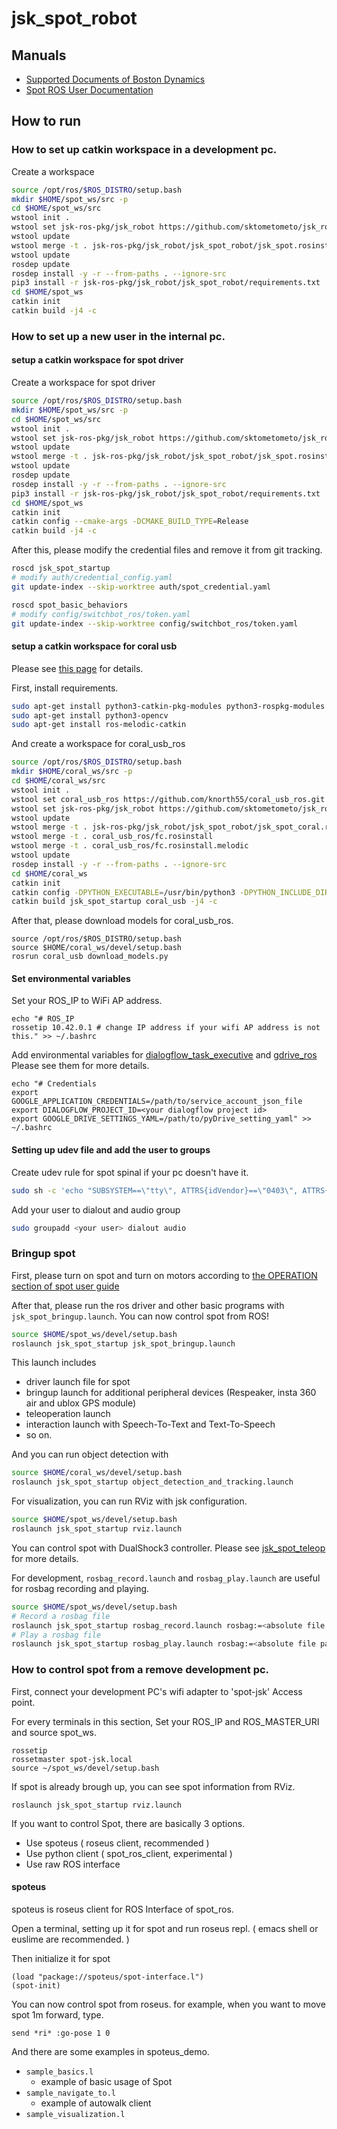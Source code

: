 jsk_spot_robot
==============

## Manuals

- [Supported Documents of Boston Dynamics](https://www.bostondynamics.com/spot/training/documentation)
- [Spot ROS User Documentation](http://www.clearpathrobotics.com/assets/guides/melodic/spot-ros/ros_usage.html#taking-control-of-the-robot)

## How to run

### How to set up catkin workspace in a development pc.

Create a workspace

```bash
source /opt/ros/$ROS_DISTRO/setup.bash
mkdir $HOME/spot_ws/src -p
cd $HOME/spot_ws/src
wstool init .
wstool set jsk-ros-pkg/jsk_robot https://github.com/sktometometo/jsk_robot.git --git -v develop/spot
wstool update
wstool merge -t . jsk-ros-pkg/jsk_robot/jsk_spot_robot/jsk_spot.rosinstall
wstool update
rosdep update
rosdep install -y -r --from-paths . --ignore-src
pip3 install -r jsk-ros-pkg/jsk_robot/jsk_spot_robot/requirements.txt
cd $HOME/spot_ws
catkin init
catkin build -j4 -c
```

### How to set up a new user in the internal pc.

#### setup a catkin workspace for spot driver

Create a workspace for spot driver

```bash
source /opt/ros/$ROS_DISTRO/setup.bash
mkdir $HOME/spot_ws/src -p
cd $HOME/spot_ws/src
wstool init .
wstool set jsk-ros-pkg/jsk_robot https://github.com/sktometometo/jsk_robot.git --git -v develop/spot
wstool update
wstool merge -t . jsk-ros-pkg/jsk_robot/jsk_spot_robot/jsk_spot.rosinstall
wstool update
rosdep update
rosdep install -y -r --from-paths . --ignore-src
pip3 install -r jsk-ros-pkg/jsk_robot/jsk_spot_robot/requirements.txt
cd $HOME/spot_ws
catkin init
catkin config --cmake-args -DCMAKE_BUILD_TYPE=Release
catkin build -j4 -c
```

After this, please modify the credential files and remove it from git tracking.

```bash
roscd jsk_spot_startup
# modify auth/credential_config.yaml
git update-index --skip-worktree auth/spot_credential.yaml

roscd spot_basic_behaviors
# modify config/switchbot_ros/token.yaml
git update-index --skip-worktree config/switchbot_ros/token.yaml
```

#### setup a catkin workspace for coral usb

Please see [this page](https://github.com/knorth55/coral_usb_ros) for details.

First, install requirements.

```bash
sudo apt-get install python3-catkin-pkg-modules python3-rospkg-modules python3-venv python3-empy
sudo apt-get install python3-opencv
sudo apt-get install ros-melodic-catkin
```

And create a workspace for coral_usb_ros

```bash
source /opt/ros/$ROS_DISTRO/setup.bash
mkdir $HOME/coral_ws/src -p
cd $HOME/coral_ws/src
wstool init .
wstool set coral_usb_ros https://github.com/knorth55/coral_usb_ros.git --git
wstool set jsk-ros-pkg/jsk_robot https://github.com/sktometometo/jsk_robot.git --git -v develop/spot
wstool update
wstool merge -t . jsk-ros-pkg/jsk_robot/jsk_spot_robot/jsk_spot_coral.rosinstall
wstool merge -t . coral_usb_ros/fc.rosinstall
wstool merge -t . coral_usb_ros/fc.rosinstall.melodic
wstool update
rosdep install -y -r --from-paths . --ignore-src
cd $HOME/coral_ws
catkin init
catkin config -DPYTHON_EXECUTABLE=/usr/bin/python3 -DPYTHON_INCLUDE_DIR=/usr/include/python3.6m -DPYTHON_LIBRARY=/usr/lib/x86_64-linux-gnu/libpython3.6m.so
catkin build jsk_spot_startup coral_usb -j4 -c
```

After that, please download models for coral_usb_ros.

```
source /opt/ros/$ROS_DISTRO/setup.bash
source $HOME/coral_ws/devel/setup.bash
rosrun coral_usb download_models.py
```

#### Set environmental variables

Set your ROS_IP to WiFi AP address.

```
echo "# ROS_IP
rossetip 10.42.0.1 # change IP address if your wifi AP address is not this." >> ~/.bashrc
```

Add environmental variables for [dialogflow_task_executive](https://github.com/jsk-ros-pkg/jsk_3rdparty/tree/master/dialogflow_task_executive) and [gdrive_ros](https://github.com/jsk-ros-pkg/jsk_3rdparty/tree/master/gdrive_ros)
Please see them for more details.

```
echo "# Credentials
export GOOGLE_APPLICATION_CREDENTIALS=/path/to/service_account_json_file
export DIALOGFLOW_PROJECT_ID=<your dialogflow project id>
export GOOGLE_DRIVE_SETTINGS_YAML=/path/to/pyDrive_setting_yaml" >> ~/.bashrc
```

#### Setting up udev file and add the user to groups

Create udev rule for spot spinal if your pc doesn't have it.

```bash
sudo sh -c 'echo "SUBSYSTEM==\"tty\", ATTRS{idVendor}==\"0403\", ATTRS{idProduct}==\"6001\", ATTRS{serial}==\"A7044PJ7\", SYMLINK+=\"spot-spinal\", GROUP=\"dialout\"" > /etc/udev/rules.d/99-spot-spinal.rules'
```

Add your user to dialout and audio group

```bash
sudo groupadd <your user> dialout audio
```

### Bringup spot

First, please turn on spot and turn on motors according to [the OPERATION section of spot user guide](https://www.bostondynamics.com/sites/default/files/inline-files/spot-user-guide.pdf)

After that, please run the ros driver and other basic programs with `jsk_spot_bringup.launch`. You can now control spot from ROS!

```bash
source $HOME/spot_ws/devel/setup.bash
roslaunch jsk_spot_startup jsk_spot_bringup.launch
```

This launch includes
- driver launch file for spot
- bringup launch for additional peripheral devices (Respeaker, insta 360 air and ublox GPS module)
- teleoperation launch
- interaction launch with Speech-To-Text and Text-To-Speech
- so on.

And you can run object detection with

```bash
source $HOME/coral_ws/devel/setup.bash
roslaunch jsk_spot_startup object_detection_and_tracking.launch
```

For visualization, you can run RViz with jsk configuration.

```bash
source $HOME/spot_ws/devel/setup.bash
roslaunch jsk_spot_startup rviz.launch
```

You can control spot with DualShock3 controller. Please see [jsk_spot_teleop](./jsk_spot_teleop/README.md) for more details.

For development, `rosbag_record.launch` and `rosbag_play.launch` are useful for rosbag recording and playing.

```bash
source $HOME/spot_ws/devel/setup.bash
# Record a rosbag file
roslaunch jsk_spot_startup rosbag_record.launch rosbag:=<absolute file path to rosbag file>
# Play a rosbag file
roslaunch jsk_spot_startup rosbag_play.launch rosbag:=<absolute file path to rosbag file>
```

### How to control spot from a remove development pc.

First, connect your development PC's wifi adapter to 'spot-jsk' Access point.

For every terminals in this section, Set your ROS_IP and ROS_MASTER_URI and source spot_ws.

```
rossetip
rossetmaster spot-jsk.local
source ~/spot_ws/devel/setup.bash
```

If spot is already brough up, you can see spot information from RViz.

```
roslaunch jsk_spot_startup rviz.launch
```

If you want to control Spot, there are basically 3 options.

- Use spoteus ( roseus client, recommended )
- Use python client ( spot_ros_client, experimental )
- Use raw ROS interface

#### spoteus

spoteus is roseus client for ROS Interface of spot_ros.

Open a terminal, setting up it for spot and run roseus repl. ( emacs shell or euslime are recommended. )

Then initialize it for spot

```
(load "package://spoteus/spot-interface.l")
(spot-init)
```

You can now control spot from roseus.
for example, when you want to move spot 1m forward, type.

```
send *ri* :go-pose 1 0
```

And there are some examples in spoteus_demo.

- `sample_basics.l`
  + example of basic usage of Spot
- `sample_navigate_to.l`
  + example of autowalk client
- `sample_visualization.l`

